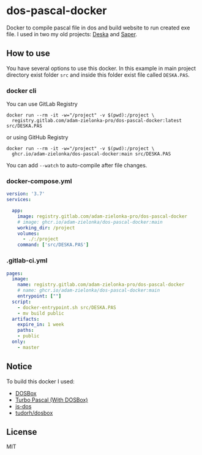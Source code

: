 # dos-pascal-docker

Docker to compile pascal file in dos and build website to run created exe file.
I used in two my old projects: [Deska](https://gitlab.com/adam-zielonka-pro/deska) and [Saper](https://gitlab.com/adam-zielonka-pro/saper).

## How to use

You have several options to use this docker. In this example in main project directory exist folder `src` and inside this folder exist file called `DESKA.PAS`.

### docker cli

You can use GitLab Registry

```shell
docker run --rm -it -w="/project" -v $(pwd):/project \
  registry.gitlab.com/adam-zielonka-pro/dos-pascal-docker:latest src/DESKA.PAS
```

or using GitHub Registry

```shell
docker run --rm -it -w="/project" -v $(pwd):/project \
  ghcr.io/adam-zielonka/dos-pascal-docker:main src/DESKA.PAS
```

You can add `--watch` to auto-compile after file changes.

### docker-compose.yml

```yml
version: '3.7'
services:

  app:
    image: registry.gitlab.com/adam-zielonka-pro/dos-pascal-docker
    # image: ghcr.io/adam-zielonka/dos-pascal-docker:main
    working_dir: /project
    volumes:
      - ./:/project
    command: ['src/DESKA.PAS']
```

### .gitlab-ci.yml

```yml
pages:
  image: 
    name: registry.gitlab.com/adam-zielonka-pro/dos-pascal-docker
    # name: ghcr.io/adam-zielonka/dos-pascal-docker:main
    entrypoint: [""]
  script:
    - docker-entrypoint.sh src/DESKA.PAS
    - mv build public
  artifacts:
    expire_in: 1 week
    paths:
    - public
  only:
    - master
```

## Notice

To build this docker I used:

- [DOSBox](https://www.dosbox.com/)
- [Turbo Pascal (With DOSBox)](https://sourceforge.net/projects/turbopascal-wdb/)
- [js-dos](https://js-dos.com/)
- [tudorh/dosbox](https://hub.docker.com/r/tudorh/dosbox)

## License

MIT
